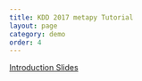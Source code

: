 ```yaml
---
title: KDD 2017 metapy Tutorial
layout: page
category: demo
order: 4
---
```


[Introduction Slides](data/kdd17-tutorial.pptx)

<script src="https://gist.github.com/skystrife/820fc8e9604d84b418678c7facb7d983.js"></script>
